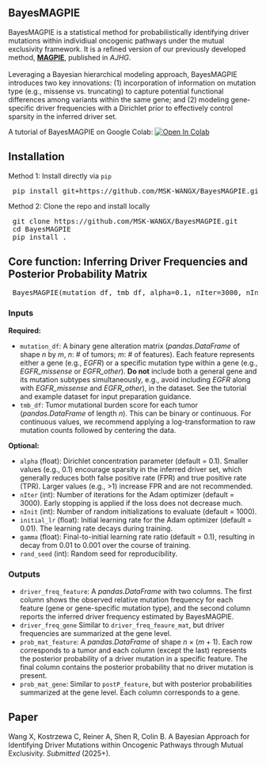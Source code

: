 ## BayesMAGPIE

BayesMAGPIE is a statistical method for probabilistically identifying driver mutations within individiual oncogenic pathways under the mutual exclusivity framework. It is a refined version of our previously developed method, [**MAGPIE**](https://www.cell.com/ajhg/fulltext/S0002-9297(23)00441-X), published in *AJHG*. 
<br><br>Leveraging a Bayesian hierarchical modeling approach, BayesMAGPIE introduces two key innovations: (1) incorporation of information on mutation type (e.g., missense vs. truncating) to capture potential functional differences among variants within the same gene; and (2) modeling gene-specific driver frequencies with a Dirichlet prior to effectively control sparsity in the inferred driver set.

A tutorial of BayesMAGPIE on Google Colab: <a 
				       href="https://colab.research.google.com/drive/1o6GvgH2SBtaNg9RUIwYeLwQOv1fyURY7?usp=sharing">
  	<img src="https://colab.research.google.com/assets/colab-badge.svg" alt="Open In Colab"/>
	</a>
	

## Installation

Method 1: Install directly via `pip`
<pre> pip install git+https://github.com/MSK-WANGX/BayesMAGPIE.git </pre>

Method 2: Clone the repo and install locally
<pre> git clone https://github.com/MSK-WANGX/BayesMAGPIE.git <br> cd BayesMAGPIE <br> pip install . </pre>


## Core function: Inferring Driver Frequencies and Posterior Probability Matrix

<pre> BayesMAGPIE(mutation_df, tmb_df, alpha=0.1, nIter=3000, nInit=1000, initial_lr=0.01, gamma=0.1, rand_seed=2025)</pre>

### Inputs
**Required:**
- `mutation_df`: A binary gene alteration matrix (*pandas.DataFrame* of shape *n* by *m*, *n*: # of tumors; *m*: # of features). Each feature represents either a gene (e.g., *EGFR*) or a specific mutation type within a gene (e.g., *EGFR_missense* or *EGFR_other*). **Do not** include both a general gene and its mutation subtypes simultaneously, e.g., avoid including *EGFR* along with *EGFR_missense* and *EGFR_other*), in the dataset. See the tutorial and example dataset for input preparation guidance.
- `tmb_df`: Tumor mutational burden score for each tumor (*pandas.DataFrame* of length *n*). This can be binary or continuous. For continuous values, we recommend applying a log-transformation to raw mutation counts followed by centering the data.

**Optional:**
- `alpha` (float): Dirichlet concentration parameter (default = 0.1). Smaller values (e.g., 0.1) encourage sparsity in the inferred driver set, which generally reduces both false positive rate (FPR) and true positive rate (TPR). Larger values (e.g., >1) increase FPR and are not recommended.
- `nIter` (int): Number of iterations for the Adam optimizer (default = 3000). Early stopping is applied if the loss does not decrease much.
- `nInit` (int): Number of random initializations to evaluate (default = 1000).
- `initial_lr` (float): Initial learning rate for the Adam optimizer (default = 0.01). The learning rate decays during training.
- `gamma` (float): Final-to-initial learning rate ratio (default = 0.1), resulting in decay from 0.01 to 0.001 over the course of training.
- `rand_seed` (int): Random seed for reproducibility.

### Outputs
- `driver_freq_feature`: A *pandas.DataFrame* with two columns. The first column shows the observed relative mutation frequency for each feature (gene or gene-specific mutation type), and the second column reports the inferred driver frequency estimated by BayesMAGPIE.
- `driver_freq_gene` Similar to `driver_freq_feaure_mat`, but driver frequencies are summarized at the gene level.
- `prob_mat_feature`: A *pandas.DataFrame* of shape *n* × (*m* + 1). Each row corresponds to a tumor and each column (except the last) represents the posterior probability of a driver mutation in a specific feature. The final column contains the posterior probability that no driver mutation is present.
- `prob_mat_gene`: Similar to `postP_feature`, but with posterior probabilities summarized at the gene level. Each column corresponds to a gene.

## Paper
Wang X, Kostrzewa C, Reiner A, Shen R, Colin B. A Bayesian Approach for Identifying Driver Mutations within Oncogenic Pathways through Mutual Exclusivity. *Submitted* (2025+).
